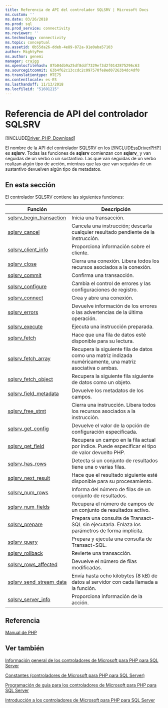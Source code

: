 ```yaml
---
title: Referencia de API del controlador SQLSRV | Microsoft Docs
ms.custom: ''
ms.date: 03/26/2018
ms.prod: sql
ms.prod_service: connectivity
ms.reviewer: ''
ms.technology: connectivity
ms.topic: conceptual
ms.assetid: 0b55da26-ddeb-4e89-872a-91e0aba57103
author: MightyPen
ms.author: genemi
manager: craigg
ms.openlocfilehash: 87b04db9a25df8ddf7329ef3d2f0142875296c63
ms.sourcegitcommit: 63b4f62c13ccdc2c097570fe8ed07263b4dc4df0
ms.translationtype: MTE75
ms.contentlocale: es-ES
ms.lasthandoff: 11/13/2018
ms.locfileid: "51601215"
---
```

# <a name="sqlsrv-driver-api-reference"></a>Referencia de API del controlador SQLSRV
[!INCLUDE[Driver_PHP_Download](../../includes/driver_php_download.md)]

El nombre de la API del controlador SQLSRV en los [!INCLUDE[ssDriverPHP](../../includes/ssdriverphp_md.md)] es **sqlsrv**. Todas las funciones de **sqlsrv** comienzan con **sqlsrv_** y van seguidas de un verbo o un sustantivo. Las que van seguidas de un verbo realizan algún tipo de acción, mientras que las que van seguidas de un sustantivo devuelven algún tipo de metadatos.  
  
## <a name="in-this-section"></a>En esta sección  
El controlador SQLSRV contiene las siguientes funciones:  
  
|Función|Descripción|  
|------------|---------------|  
|[sqlsrv_begin_transaction](../../connect/php/sqlsrv-begin-transaction.md)|Inicia una transacción.|  
|[sqlsrv_cancel](../../connect/php/sqlsrv-cancel.md)|Cancela una instrucción; descarta cualquier resultado pendiente de la instrucción.|  
|[sqlsrv_client_info](../../connect/php/sqlsrv-client-info.md)|Proporciona información sobre el cliente.|  
|[sqlsrv_close](../../connect/php/sqlsrv-close.md)|Cierra una conexión. Libera todos los recursos asociados a la conexión.|  
|[sqlsrv_commit](../../connect/php/sqlsrv-commit.md)|Confirma una transacción.|  
|[sqlsrv_configure](../../connect/php/sqlsrv-configure.md)|Cambia el control de errores y las configuraciones de registro.|  
|[sqlsrv_connect](../../connect/php/sqlsrv-connect.md)|Crea y abre una conexión.|  
|[sqlsrv_errors](../../connect/php/sqlsrv-errors.md)|Devuelve información de los errores o las advertencias de la última operación.|  
|[sqlsrv_execute](../../connect/php/sqlsrv-execute.md)|Ejecuta una instrucción preparada.|  
|[sqlsrv_fetch](../../connect/php/sqlsrv-fetch.md)|Hace que una fila de datos esté disponible para su lectura.|  
|[sqlsrv_fetch_array](../../connect/php/sqlsrv-fetch-array.md)|Recupera la siguiente fila de datos como una matriz indizada numéricamente, una matriz asociativa o ambas.|  
|[sqlsrv_fetch_object](../../connect/php/sqlsrv-fetch-object.md)|Recupera la siguiente fila siguiente de datos como un objeto.|  
|[sqlsrv_field_metadata](../../connect/php/sqlsrv-field-metadata.md)|Devuelve los metadatos de los campos.|  
|[sqlsrv_free_stmt](../../connect/php/sqlsrv-free-stmt.md)|Cierra una instrucción. Libera todos los recursos asociados a la instrucción.|  
|[sqlsrv_get_config](../../connect/php/sqlsrv-get-config.md)|Devuelve el valor de la opción de configuración especificada.|  
|[sqlsrv_get_field](../../connect/php/sqlsrv-get-field.md)|Recupera un campo en la fila actual por índice. Puede especificar el tipo de valor devuelto PHP.|  
|[sqlsrv_has_rows](../../connect/php/sqlsrv-has-rows.md)|Detecta si un conjunto de resultados tiene una o varias filas.|  
|[sqlsrv_next_result](../../connect/php/sqlsrv-next-result.md)|Hace que el resultado siguiente esté disponible para su procesamiento.|  
|[sqlsrv_num_rows](../../connect/php/sqlsrv-num-rows.md)|Informa del número de filas de un conjunto de resultados.|  
|[sqlsrv_num_fields](../../connect/php/sqlsrv-num-fields.md)|Recupera el número de campos de un conjunto de resultados activo.|  
|[sqlsrv_prepare](../../connect/php/sqlsrv-prepare.md)|Prepara una consulta de Transact-SQL sin ejecutarla. Enlaza los parámetros de forma implícita.|  
|[sqlsrv_query](../../connect/php/sqlsrv-query.md)|Prepara y ejecuta una consulta de Transact-SQL.|  
|[sqlsrv_rollback](../../connect/php/sqlsrv-rollback.md)|Revierte una transacción.|  
|[sqlsrv_rows_affected](../../connect/php/sqlsrv-rows-affected.md)|Devuelve el número de filas modificadas.|  
|[sqlsrv_send_stream_data](../../connect/php/sqlsrv-send-stream-data.md)|Envía hasta ocho kilobytes (8 kB) de datos al servidor con cada llamada a la función.|  
|[sqlsrv_server_info](../../connect/php/sqlsrv-server-info.md)|Proporciona información de la acción.|  
  
## <a name="reference"></a>Referencia  
[Manual de PHP](https://php.net/manual)  
  
## <a name="see-also"></a>Ver también  
[Información general de los controladores de Microsoft para PHP para SQL Server](../../connect/php/overview-of-the-php-sql-driver.md)

[Constantes &#40;controladores de Microsoft para PHP para SQL Server&#41;](../../connect/php/constants-microsoft-drivers-for-php-for-sql-server.md)

[Programación de guía para los controladores de Microsoft para PHP para SQL Server](../../connect/php/programming-guide-for-php-sql-driver.md)

[Introducción a los controladores de Microsoft para PHP para SQL Server](../../connect/php/getting-started-with-the-php-sql-driver.md)
  
